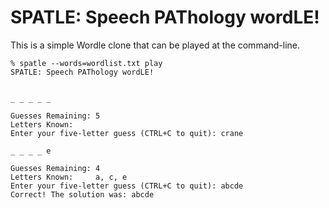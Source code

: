 # SPATLE: Speech PAThology wordLE!

This is a simple Wordle clone that can be played at the command-line. 

```shell
% spatle --words=wordlist.txt play
SPATLE: Speech PAThology wordLE!


_ _ _ _ _

Guesses Remaining: 5
Letters Known:
Enter your five-letter guess (CTRL+C to quit): crane

_ _ _ _ e

Guesses Remaining: 4
Letters Known:     a, c, e
Enter your five-letter guess (CTRL+C to quit): abcde
Correct! The solution was: abcde
```
